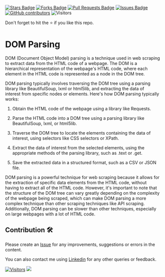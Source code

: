 <a href="https://github.com/drshahizan/special-topic-data-engineering/stargazers"><img src="https://img.shields.io/github/stars/drshahizan/special-topic-data-engineering" alt="Stars Badge"/></a>
<a href="https://github.com/drshahizan/special-topic-data-engineering/network/members"><img src="https://img.shields.io/github/forks/drshahizan/special-topic-data-engineering" alt="Forks Badge"/></a>
<a href="https://github.com/drshahizan/special-topic-data-engineering/pulls"><img src="https://img.shields.io/github/issues-pr/drshahizan/special-topic-data-engineering" alt="Pull Requests Badge"/></a>
<a href="https://github.com/drshahizan/special-topic-data-engineering/issues"><img src="https://img.shields.io/github/issues/drshahizan/special-topic-data-engineering" alt="Issues Badge"/></a>
<a href="https://github.com/drshahizan/special-topic-data-engineering/graphs/contributors"><img alt="GitHub contributors" src="https://img.shields.io/github/contributors/drshahizan/special-topic-data-engineering?color=2b9348"></a>
![Visitors](https://api.visitorbadge.io/api/visitors?path=https%3A%2F%2Fgithub.com%2Fdrshahizan%2Fspecial-topic-data-engineering&labelColor=%23d9e3f0&countColor=%23697689&style=flat)

Don't forget to hit the :star: if you like this repo.

# DOM Parsing
DOM (Document Object Model) parsing is a technique used in web scraping to extract data from the HTML code of a webpage. The DOM is a hierarchical representation of the webpage's HTML code, where each element in the HTML code is represented as a node in the DOM tree.

DOM parsing typically involves traversing the DOM tree using a parsing library like BeautifulSoup, lxml or html5lib, and extracting the data of interest from specific nodes or elements. Here's how DOM parsing typically works:

1. Obtain the HTML code of the webpage using a library like Requests.

2. Parse the HTML code into a DOM tree using a parsing library like BeautifulSoup, lxml, or html5lib.

3. Traverse the DOM tree to locate the elements containing the data of interest, using selectors like CSS selectors or XPath.

4. Extract the data of interest from the selected elements, using the appropriate methods of the parsing library, such as .text or .get.

5. Save the extracted data in a structured format, such as a CSV or JSON file.

DOM parsing is a powerful technique for web scraping because it allows for the extraction of specific data elements from the HTML code, without having to extract all of the HTML code. However, it's important to note that the structure of the DOM tree can vary greatly depending on the complexity of the webpage being scraped, which can make DOM parsing a more complex technique than other scraping techniques like API scraping. Additionally, DOM parsing can be slower than other techniques, especially on large webpages with a lot of HTML code.

## Contribution 🛠️
Please create an [Issue](https://github.com/drshahizan/special-topic-data-engineering/issues) for any improvements, suggestions or errors in the content.

You can also contact me using [Linkedin](https://www.linkedin.com/in/drshahizan/) for any other queries or feedback.

[![Visitors](https://api.visitorbadge.io/api/visitors?path=https%3A%2F%2Fgithub.com%2Fdrshahizan&labelColor=%23697689&countColor=%23555555&style=plastic)](https://visitorbadge.io/status?path=https%3A%2F%2Fgithub.com%2Fdrshahizan)
![](https://hit.yhype.me/github/profile?user_id=81284918)


